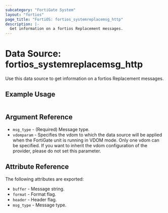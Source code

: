 ```yaml
---
subcategory: "FortiGate System"
layout: "fortios"
page_title: "FortiOS: fortios_systemreplacemsg_http"
description: |-
  Get information on a fortios Replacement messages.
---
```


# Data Source: fortios_systemreplacemsg_http
Use this data source to get information on a fortios Replacement messages.


## Example Usage

```hcl

```

## Argument Reference

* `msg_type` - (Required) Message type.
* `vdomparam` - Specifies the vdom to which the data source will be applied when the FortiGate unit is running in VDOM mode. Only one vdom can be specified. If you want to inherit the vdom configuration of the provider, please do not set this parameter.

## Attribute Reference

The following attributes are exported:

* `buffer` - Message string.
* `format` - Format flag.
* `header` - Header flag.
* `msg_type` - Message type.
